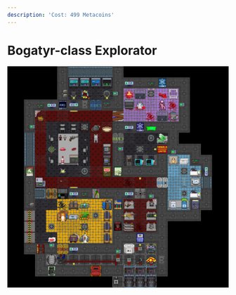 ```yaml
---
description: 'Cost: 499 Metacoins'
---
```


# Bogatyr-class Explorator

![](<../.gitbook/assets/image (39).png>)
